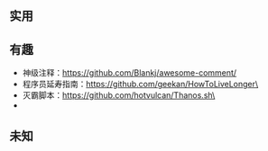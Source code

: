 ## 实用
## 有趣
+ 神级注释：https://github.com/Blankj/awesome-comment/
+ 程序员延寿指南：https://github.com/geekan/HowToLiveLonger\
+ 灭霸脚本：https://github.com/hotvulcan/Thanos.sh\
+ 
## 未知
